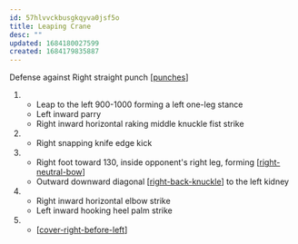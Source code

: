 ```yaml
---
id: 57hlvvckbusgkqyva0jsf5o
title: Leaping Crane
desc: ""
updated: 1684180027599
created: 1684179835887
---
```


Defense against Right straight punch
[[punches]]

1. - Leap to the left 900-1000 forming a left one-leg stance
   - Left inward parry
   - Right inward horizontal raking middle knuckle fist strike
2. - Right snapping knife edge kick
3. - Right foot toward 130, inside opponent's right leg, forming [[right-neutral-bow]]
   - Outward downward diagonal [[right-back-knuckle]] to the left kidney
4. - Right inward horizontal elbow strike
   - Left inward hooking heel palm strike
5. - [[cover-right-before-left]]

[//begin]: # "Autogenerated link references for markdown compatibility"
[punches]: ../web-of-knowledge/punches "Punches"
[right-neutral-bow]: ../single-techniques/right-neutral-bow "Right Neutral Bow"
[right-back-knuckle]: ../single-techniques/right-back-knuckle "Right Back Knuckle"
[cover-right-before-left]: ../single-techniques/cover-right-before-left "Cover Right before Left"
[//end]: # "Autogenerated link references"

